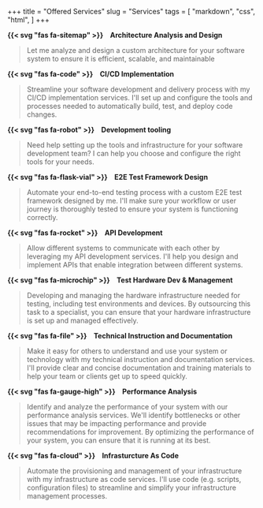 +++
title = "Offered Services"
slug = "Services"
tags = [
    "markdown",
    "css",
    "html",
]
+++

__{{< svg "fas fa-sitemap" >}}&emsp;Architecture Analysis and Design__
>Let me analyze and design a custom architecture for your software system to ensure it is efficient, scalable, and maintainable

__{{< svg "fas fa-code" >}}&emsp;CI/CD Implementation__
>Streamline your software development and delivery process with my CI/CD implementation services. I'll set up and configure the tools and processes needed to automatically build, test, and deploy code changes.

__{{< svg "fas fa-robot" >}}&emsp;Development tooling__
>Need help setting up the tools and infrastructure for your software development team? I can help you choose and configure the right tools for your needs.

__{{< svg "fas fa-flask-vial" >}}&emsp;E2E Test Framework Design__
>Automate your end-to-end testing process with a custom E2E test framework designed by me. I'll make sure your workflow or user journey is thoroughly tested to ensure your system is functioning correctly.

__{{< svg "fas fa-rocket" >}}&emsp;API Development__
>Allow different systems to communicate with each other by leveraging my API development services. I'll help you design and implement APIs that enable integration between different systems.

__{{< svg "fas fa-microchip" >}}&emsp;Test Hardware Dev & Management__
>Developing and managing the hardware infrastructure needed for testing, including test environments and devices. By outsourcing this task to a specialist, you can ensure that your hardware infrastructure is set up and managed effectively.

__{{< svg "fas fa-file" >}}&emsp;Technical Instruction and Documentation__ 
>Make it easy for others to understand and use your system or technology with my technical instruction and documentation services. I'll provide clear and concise documentation and training materials to help your team or clients get up to speed quickly.

__{{< svg "fas fa-gauge-high" >}}&emsp;Performance Analysis__
>Identify and analyze the performance of your system with our performance analysis services. We'll identify bottlenecks or other issues that may be impacting performance and provide recommendations for improvement. By optimizing the performance of your system, you can ensure that it is running at its best.

__{{< svg "fas fa-cloud" >}}&emsp;Infrasturcture As Code__
>Automate the provisioning and management of your infrastructure with my infrastructure as code services. I'll use code (e.g. scripts, configuration files) to streamline and simplify your infrastructure management processes.
